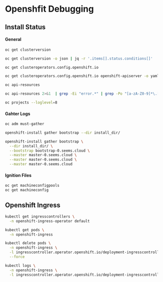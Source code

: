# Openshfit Debugging

## Install Status

#### General

```bash
oc get clusterversion

oc get clusterversion -o json | jq -r '.items[].status.conditions[]'
```

```bash
oc get clusteroperators.config.openshift.io

oc get clusteroperators.config.openshift.io openshift-apiserver -o yaml | grep "not ready" -A1
```

```bash
oc api-resources

oc api-resources 2>&1  | grep -Ei "error.*" | grep -Po "[a-zA-Z0-9]*\.[a-zA-Z0-9]*\.[a-zA-Z0-9]*/[a-zA-Z0-9]*"
```

```bash
oc projects --loglevel=8
```

#### Gahter Logs

```bash
oc adm must-gather
```

```bash
openshift-install gather bootstrap --dir install_dir/

openshift-install gather bootstrap \
  --dir install_dir/ \
  --bootstrap bootstrap-0.seems.cloud \
  --master master-0.seems.cloud \
  --master master-0.seems.cloud \
  --master master-0.seems.cloud
```

#### Ignition Files

```bash
oc get machineconfigpools
oc get machineconfig
```

## Openshift Ingress

```bash
kubectl get ingresscontrollers \
  -n openshift-ingress-operator default
```

```bash
kubectl get pods \
  -n openshift-ingress

kubectl delete pods \
  -n openshift-ingress \
  -l ingresscontroller.operator.openshift.io/deployment-ingresscontroller=default \
  --force

kubectl logs \
  -n openshift-ingress \
  -l ingresscontroller.operator.openshift.io/deployment-ingresscontroller=default --follow
```
